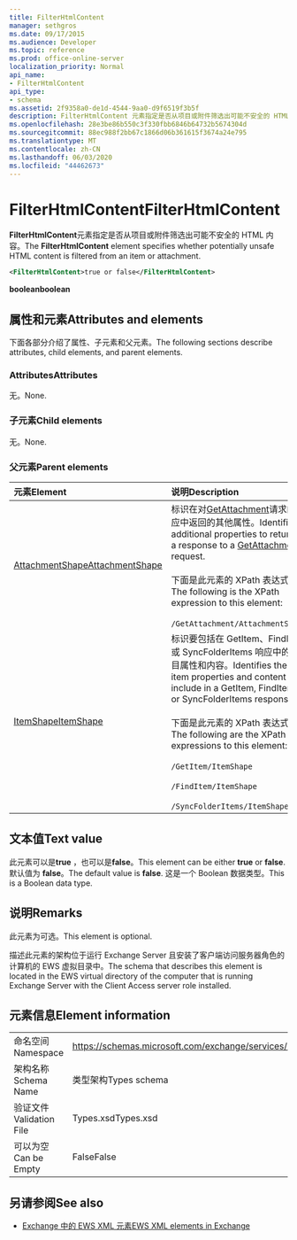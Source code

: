 ```yaml
---
title: FilterHtmlContent
manager: sethgros
ms.date: 09/17/2015
ms.audience: Developer
ms.topic: reference
ms.prod: office-online-server
localization_priority: Normal
api_name:
- FilterHtmlContent
api_type:
- schema
ms.assetid: 2f9358a0-de1d-4544-9aa0-d9f6519f3b5f
description: FilterHtmlContent 元素指定是否从项目或附件筛选出可能不安全的 HTML 内容。
ms.openlocfilehash: 28e3be86b550c3f330fbb6846b64732b5674304d
ms.sourcegitcommit: 88ec988f2bb67c1866d06b361615f3674a24e795
ms.translationtype: MT
ms.contentlocale: zh-CN
ms.lasthandoff: 06/03/2020
ms.locfileid: "44462673"
---
```

# <a name="filterhtmlcontent"></a><span data-ttu-id="4f10b-103">FilterHtmlContent</span><span class="sxs-lookup"><span data-stu-id="4f10b-103">FilterHtmlContent</span></span>

<span data-ttu-id="4f10b-104">**FilterHtmlContent**元素指定是否从项目或附件筛选出可能不安全的 HTML 内容。</span><span class="sxs-lookup"><span data-stu-id="4f10b-104">The **FilterHtmlContent** element specifies whether potentially unsafe HTML content is filtered from an item or attachment.</span></span> 
  
```xml
<FilterHtmlContent>true or false</FilterHtmlContent>
```

 <span data-ttu-id="4f10b-105">**boolean**</span><span class="sxs-lookup"><span data-stu-id="4f10b-105">**boolean**</span></span>
## <a name="attributes-and-elements"></a><span data-ttu-id="4f10b-106">属性和元素</span><span class="sxs-lookup"><span data-stu-id="4f10b-106">Attributes and elements</span></span>

<span data-ttu-id="4f10b-107">下面各部分介绍了属性、子元素和父元素。</span><span class="sxs-lookup"><span data-stu-id="4f10b-107">The following sections describe attributes, child elements, and parent elements.</span></span>
  
### <a name="attributes"></a><span data-ttu-id="4f10b-108">Attributes</span><span class="sxs-lookup"><span data-stu-id="4f10b-108">Attributes</span></span>

<span data-ttu-id="4f10b-109">无。</span><span class="sxs-lookup"><span data-stu-id="4f10b-109">None.</span></span>
  
### <a name="child-elements"></a><span data-ttu-id="4f10b-110">子元素</span><span class="sxs-lookup"><span data-stu-id="4f10b-110">Child elements</span></span>

<span data-ttu-id="4f10b-111">无。</span><span class="sxs-lookup"><span data-stu-id="4f10b-111">None.</span></span>
  
### <a name="parent-elements"></a><span data-ttu-id="4f10b-112">父元素</span><span class="sxs-lookup"><span data-stu-id="4f10b-112">Parent elements</span></span>

|<span data-ttu-id="4f10b-113">**元素**</span><span class="sxs-lookup"><span data-stu-id="4f10b-113">**Element**</span></span>|<span data-ttu-id="4f10b-114">**说明**</span><span class="sxs-lookup"><span data-stu-id="4f10b-114">**Description**</span></span>|
|:-----|:-----|
|[<span data-ttu-id="4f10b-115">AttachmentShape</span><span class="sxs-lookup"><span data-stu-id="4f10b-115">AttachmentShape</span></span>](attachmentshape.md) <br/> | <span data-ttu-id="4f10b-116">标识在对[GetAttachment](getattachment.md)请求的响应中返回的其他属性。</span><span class="sxs-lookup"><span data-stu-id="4f10b-116">Identifies additional properties to return in a response to a [GetAttachment](getattachment.md) request.</span></span>  <br/><br/>  <span data-ttu-id="4f10b-117">下面是此元素的 XPath 表达式： </span><span class="sxs-lookup"><span data-stu-id="4f10b-117">The following is the XPath expression to this element:</span></span> <br/> <br/>  `/GetAttachment/AttachmentShape` <br/> |
|[<span data-ttu-id="4f10b-118">ItemShape</span><span class="sxs-lookup"><span data-stu-id="4f10b-118">ItemShape</span></span>](itemshape.md) <br/> | <span data-ttu-id="4f10b-119">标识要包括在 GetItem、FindItem 或 SyncFolderItems 响应中的项目属性和内容。</span><span class="sxs-lookup"><span data-stu-id="4f10b-119">Identifies the item properties and content to include in a GetItem, FindItem, or SyncFolderItems response.</span></span>  <br/> <br/> <span data-ttu-id="4f10b-120">下面是此元素的 XPath 表达式：</span><span class="sxs-lookup"><span data-stu-id="4f10b-120">The following are the XPath expressions to this element:</span></span> <br/> <br/>  `/GetItem/ItemShape`<br/> <br/>  `/FindItem/ItemShape`<br/> <br/>  `/SyncFolderItems/ItemShape` <br/> |
   
## <a name="text-value"></a><span data-ttu-id="4f10b-121">文本值</span><span class="sxs-lookup"><span data-stu-id="4f10b-121">Text value</span></span>

<span data-ttu-id="4f10b-122">此元素可以是**true** ，也可以是**false**。</span><span class="sxs-lookup"><span data-stu-id="4f10b-122">This element can be either **true** or **false**.</span></span> <span data-ttu-id="4f10b-123">默认值为 **false**。</span><span class="sxs-lookup"><span data-stu-id="4f10b-123">The default value is **false**.</span></span> <span data-ttu-id="4f10b-124">这是一个 Boolean 数据类型。</span><span class="sxs-lookup"><span data-stu-id="4f10b-124">This is a Boolean data type.</span></span>
  
## <a name="remarks"></a><span data-ttu-id="4f10b-125">说明</span><span class="sxs-lookup"><span data-stu-id="4f10b-125">Remarks</span></span>

<span data-ttu-id="4f10b-126">此元素为可选。</span><span class="sxs-lookup"><span data-stu-id="4f10b-126">This element is optional.</span></span>
  
<span data-ttu-id="4f10b-127">描述此元素的架构位于运行 Exchange Server 且安装了客户端访问服务器角色的计算机的 EWS 虚拟目录中。</span><span class="sxs-lookup"><span data-stu-id="4f10b-127">The schema that describes this element is located in the EWS virtual directory of the computer that is running Exchange Server with the Client Access server role installed.</span></span>
  
## <a name="element-information"></a><span data-ttu-id="4f10b-128">元素信息</span><span class="sxs-lookup"><span data-stu-id="4f10b-128">Element information</span></span>

|||
|:-----|:-----|
|<span data-ttu-id="4f10b-129">命名空间</span><span class="sxs-lookup"><span data-stu-id="4f10b-129">Namespace</span></span>  <br/> |https://schemas.microsoft.com/exchange/services/2006/types  <br/> |
|<span data-ttu-id="4f10b-130">架构名称</span><span class="sxs-lookup"><span data-stu-id="4f10b-130">Schema Name</span></span>  <br/> |<span data-ttu-id="4f10b-131">类型架构</span><span class="sxs-lookup"><span data-stu-id="4f10b-131">Types schema</span></span>  <br/> |
|<span data-ttu-id="4f10b-132">验证文件</span><span class="sxs-lookup"><span data-stu-id="4f10b-132">Validation File</span></span>  <br/> |<span data-ttu-id="4f10b-133">Types.xsd</span><span class="sxs-lookup"><span data-stu-id="4f10b-133">Types.xsd</span></span>  <br/> |
|<span data-ttu-id="4f10b-134">可以为空</span><span class="sxs-lookup"><span data-stu-id="4f10b-134">Can be Empty</span></span>  <br/> |<span data-ttu-id="4f10b-135">False</span><span class="sxs-lookup"><span data-stu-id="4f10b-135">False</span></span>  <br/> |
   
## <a name="see-also"></a><span data-ttu-id="4f10b-136">另请参阅</span><span class="sxs-lookup"><span data-stu-id="4f10b-136">See also</span></span>

- [<span data-ttu-id="4f10b-137">Exchange 中的 EWS XML 元素</span><span class="sxs-lookup"><span data-stu-id="4f10b-137">EWS XML elements in Exchange</span></span>](ews-xml-elements-in-exchange.md)

